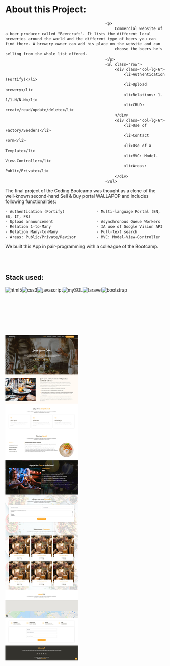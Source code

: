 
# About this Project:

												<p>
													Commercial website of a beer producer called "Beercraft". It lists the different local breweries around the world and the different type of beers you can find there. A brewery owner can add his place on the website and can
													choose the beers he's selling from the whole list offered.
												</p>
												<ul class="row">
													<div class="col-lg-6">
														<li>Authentication (Fortify)</li>
														<li>Upload brewery</li>
														<li>Relations: 1-1/1-N/N-N</li>
														<li>CRUD: create/read/update/delete</li>
													</div>
													<div class="col-lg-6">
														<li>Use of Factory/Seeders</li>
														<li>Contact Form</li>
														<li>Use of a Template</li>
														<li>MVC: Model-View-Controller</li>
														<li>Areas: Public/Private</li>
													</div>
												</ul>

The final project of the Coding Bootcamp was thought as a clone of the well-known second-hand Sell & Buy portal WALLAPOP and includes following functionalities:

    - Authentication (Fortify)              - Multi-language Portal (EN, ES, IT, FR)
    - Upload announcement                   - Asynchronous Queue Workers
    - Relation 1-to-Many                    - IA use of Google Vision API
    - Relation Many-to-Many                 - Full-text search
    - Areas: Public/Private/Revisor         - MVC: Model-View-Controller
    
 We built this App in pair-programming with a colleague of the Bootcamp.
 
 <br>
 <br>
 
 ## Stack used:
 
<img align="left" alt="html5" src="https://img.shields.io/badge/-HTML-F64A1D?&style=for-the-badge&logo=html5&logoColor=white" />
<img align="left" alt="css3" src="https://img.shields.io/badge/-CSS-2962E9?&style=for-the-badge&logo=css3&logoColor=white" />
<img align="left" alt="javascript" src="https://img.shields.io/badge/-JAVASCRIPT-D89606?&style=for-the-badge&logo=javascript&logoColor=white" />
<img align="left" alt="mySQL" src="https://img.shields.io/badge/-MySQL-1B5E86?&style=for-the-badge&logo=mysql&logoColor=white" />
<img align="left" alt="laravel" src="https://img.shields.io/badge/-Laravel-F62C1F?&style=for-the-badge&logo=laravel&logoColor=white" />
<img align="left" alt="bootstrap" src="https://img.shields.io/badge/-bootstrap-533C78?&style=for-the-badge&logo=bootstrap&logoColor=white" />

<br>
<br>
<br>
<br>
<br>
<br>
<br>
<br>

![](GoFullPage_Beercraft.png)
